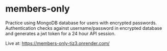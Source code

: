# members-only
Practice using MongoDB database for users with encrypted passwords. Authentication checks against username/password in encrypted database and generates a jwt token for a 24 hour API session.

Live at:
https://members-only-tiz3.onrender.com/
